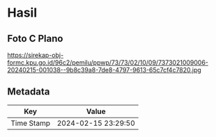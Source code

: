 # Hasil

## Foto C Plano

https://sirekap-obj-formc.kpu.go.id/96c2/pemilu/ppwp/73/73/02/10/09/7373021009006-20240215-001038--9b8c39a8-7de8-4797-9613-65c7cf4c7820.jpg


## Metadata

| Key        | Value               |
| ---------- | ------------------- |
| Time Stamp | 2024-02-15 23:29:50 |



